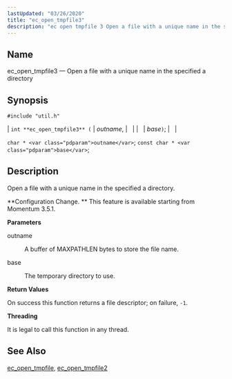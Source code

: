 ```yaml
---
lastUpdated: "03/26/2020"
title: "ec_open_tmpfile3"
description: "ec open tmpfile 3 Open a file with a unique name in the specified a directory int ec open tmpfile 3 outname base char outname const char base Open a file with a unique name in the specified a directory Configuration Change This feature is available starting from Momentum 3..."
---
```


<a name="apis.ec_open_tmpfile3"></a> 
## Name

ec_open_tmpfile3 — Open a file with a unique name in the specified a directory

## Synopsis

`#include "util.h"`

| `int **ec_open_tmpfile3** (` | <var class="pdparam">outname</var>, |   |
|   | <var class="pdparam">base</var>`)`; |   |

`char * <var class="pdparam">outname</var>`;
`const char * <var class="pdparam">base</var>`;<a name="idp52513504"></a> 
## Description

Open a file with a unique name in the specified a directory.

**Configuration Change. ** This feature is available starting from Momentum 3.5.1.

**<a name="idp52516416"></a> Parameters**

<dl class="variablelist">

<dt>outname</dt>

<dd>

A buffer of MAXPATHLEN bytes to store the file name.

</dd>

<dt>base</dt>

<dd>

The temporary directory to use.

</dd>

</dl>

**<a name="idp52521024"></a> Return Values**

On success this function returns a file descriptor; on failure, `-1`.

**<a name="idp52522432"></a> Threading**

It is legal to call this function in any thread.

<a name="idp52523536"></a> 
## See Also

[ec_open_tmpfile](/momentum/3/3-api/apis-ec-open-tmpfile), [ec_open_tmpfile2](/momentum/3/3-api/apis-ec-open-tmpfile-2)